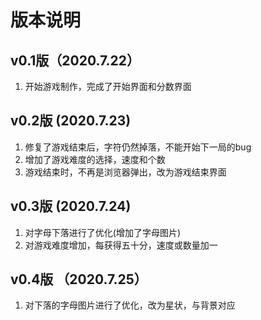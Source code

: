 # 版本说明
## v0.1版（2020.7.22）
1. 开始游戏制作，完成了开始界面和分数界面

## v0.2版 (2020.7.23)
1. 修复了游戏结束后，字符仍然掉落，不能开始下一局的bug
2. 增加了游戏难度的选择，速度和个数
3. 游戏结束时，不再是浏览器弹出，改为游戏结束界面

## v0.3版 (2020.7.24)
1. 对字母下落进行了优化(增加了字母图片)
2. 对游戏难度增加，每获得五十分，速度或数量加一

## v0.4版 （2020.7.25）
1. 对下落的字母图片进行了优化，改为星状，与背景对应